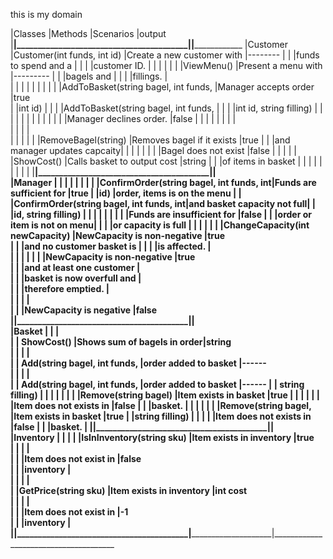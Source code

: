  this is my domain






|Classes   |Methods                                  |Scenarios                   |output
|__________|_________________________________________|____________________________|______________________________
|Customer  |Customer(int funds, int id)              |Create a new customer with  |--------
|          |                                         |funds to spend and a        |
|          |                                         |customer ID.                |
|          |                                         |                            |
|          |ViewMenu()                               |Present a menu with         |--------- 
|          |                                         |bagels and                  | 
|          |                                         |fillings.                   |    
|          |                                         |                            |
|          |                                         |                            |
|          |AddToBasket(string bagel, int funds,     |Manager accepts order       |true            
|          |int id)                                  |                            |
|          |AddToBasket(string bagel, int funds,     |         |
|          |int id, string filling)                  |                            |
|          |                                         |                            |
|          |                                         |                            |
|          |                                         |Manager declines order.     |false
|          |                                         |                            |
|          |                                         |                            |         
|          |                                         |                            |                              
|          |                                         |                            |
|          |RemoveBagel(string)                      |Removes bagel if it exists  |true
|          |                                         |and manager updates capcaity|
|          |                                         |                            |
|          |                                         |Bagel does not exist        |false
|          |                                         |                            |
|          |ShowCost()                               |Calls basket to output cost |string
|          |										 |of items in basket		  |
|          |										 |							  |
|          |										 |							  |
|__________|_________________________________________|____________________________|                                                                       
|Manager   |                                         |                            |
|          |                                         | 							  |
|          |ConfirmOrder(string bagel, int funds, int|Funds are sufficient for 	  |true
|          |id)                                      |order, items is on the menu |
|          |ConfirmOrder(string bagel, int funds, int|and basket capacity not full|
|          |id, string filling)                    	 |                            |
|          |                                         |                            |
|          | 										 |Funds are insufficient for  |false
|          | 										 |order or item is not on menu|
|          | 										 |or capacity is full         |
|          |                                         |                            |
|          |ChangeCapacity(int newCapacity)          |NewCapacity is non-negative |true     
|          |                                         |and no customer basket is   |
|          |                                         |is affected.                |                
|          | 										 |                            |
|          |                                         |NewCapacity is non-negative |true   
|          |                                         |and at least one customer   |   
|          |                                         |basket is now overfull and  |   
|          |                                         |therefore emptied.          |   
|          |                                         |                            |   
|          |                                         |NewCapacity is negative     |false   
|__________|_________________________________________|____________________________|                                                                       
|Basket    |                                         |                            |          
|          | ShowCost()                              |Shows sum of bagels in order|string                                                                             
|          |                                         |                            |         
|          | Add(string bagel, int funds,            |order added to basket       |------                                                            
|          |                                         |                            |                                          
|          | Add(string bagel, int funds,   		 |order added to basket       |------
|          | string filling)                         |							  |
|          |										 |                            |
|          |Remove(string bagel)                     |Item exists in basket       |true
|          |                                         |							  |
|          |                                         |Item does not exists in 	  |false
|          |                                         |basket.					  |
|          |										 |                            |
|          |Remove(string bagel,                     |Item exists in basket       |true
|          |string filling)                          |							  |
|          |                                         |Item does not exists in 	  |false
|          |										 |basket.					  |
|__________|_________________________________________|____________________________|                                                                       
|Inventory |  									     |							  |
|          |IsInInventory(string sku)                |Item exists in inventory    |true                                                                                                              
|          |                                         |                            |                                     
|          |                                         |Item does not exist in      |false                                                           
|          |                                         |inventory                   |                                              
|          |                                         |                            |                                     
|          |GetPrice(string sku)                     |Item exists in inventory    |int cost                                                                                      
|          |                                         |                            |                                                                      
|          |                                         |Item does not exist in      |-1                                                                 
|          |                                         |inventory                   |                                                                      
|__________|_________________________________________|____________________________|______________________________________                                                        
                                                                                                                   